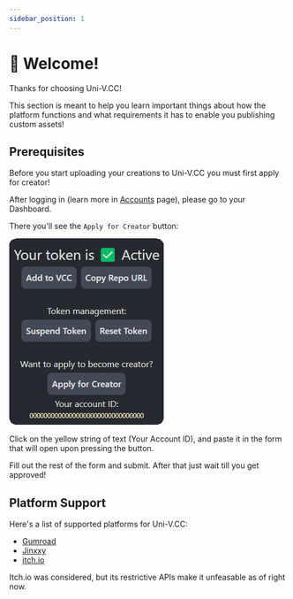 ```yaml
---
sidebar_position: 1
---
```


# 👋 Welcome!

Thanks for choosing Uni-V.CC!

This section is meant to help you learn important things about how the platform functions and what requirements it has to enable you publishing custom assets!

## Prerequisites

Before you start uploading your creations to Uni-V.CC you must first apply for creator!

After logging in (learn more in [Accounts](../user/basics/account.md) page), please go to your Dashboard.

There you'll see the `Apply for Creator` button:

![](./img/creator-apply.png)

Click on the yellow string of text (Your Account ID), and paste it in the form that will open upon pressing the button.

Fill out the rest of the form and submit.
After that just wait till you get approved!

## Platform Support

Here's a list of supported platforms for Uni-V.CC:

- [Gumroad](https://gumroad.com/)
- [Jinxxy](https://jinxxy.com/)
- [itch.io](https://itch.io/)

Itch.io was considered, but its restrictive APIs make it unfeasable as of right now.